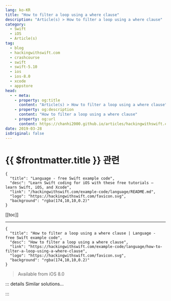 ```yaml
---
lang: ko-KR
title: "How to filter a loop using a where clause"
description: "Article(s) > How to filter a loop using a where clause"
category:
  - Swift
  - iOS
  - Article(s)
tag: 
  - blog
  - hackingwithswift.com
  - crashcourse
  - swift
  - swift-5.10
  - ios
  - ios-8.0
  - xcode
  - appstore
head:
  - - meta:
    - property: og:title
      content: "Article(s) > How to filter a loop using a where clause"
    - property: og:description
      content: "How to filter a loop using a where clause"
    - property: og:url
      content: https://chanhi2000.github.io/articles/hackingwithswift.com/example-code/language/how-to-filter-a-loop-using-a-where-clause.html
date: 2019-03-28
isOriginal: false
---
```


# {{ $frontmatter.title }} 관련

```component VPCard
{
  "title": "Language - free Swift example code",
  "desc": "Learn Swift coding for iOS with these free tutorials – learn Swift, iOS, and Xcode",
  "link": "/hackingwithswift.com/example-code/language/README.md",
  "logo": "https://hackingwithswift.com/favicon.svg",
  "background": "rgba(174,10,10,0.2)"
}
```

[[toc]]

---

```component VPCard
{
  "title": "How to filter a loop using a where clause | Language - free Swift example code",
  "desc": "How to filter a loop using a where clause",
  "link": "https://hackingwithswift.com/example-code/language/how-to-filter-a-loop-using-a-where-clause",
  "logo": "https://hackingwithswift.com/favicon.svg",
  "background": "rgba(174,10,10,0.2)"
}
```

> Available from iOS 8.0

<!-- TODO: 작성 -->

<!-- 
A regular `for-in` loop goes over all the items in an array, allowing you to manipulate them as you need. However, sometimes you don’t need *all* items and instead only want a subset, and in those circumstances the `where` keyword is useful.

For example, consider this array:

```swift
let names = ["Michael Jackson", "Taylor Swift", "Michael Caine", "Adele Adkins", "Michael Jordan"]
```

A regular `for-in` loop could print out all those names, but by adding a `where` clause we could restrict the loop so it operates only on people named Michael:

```swift
for name in names where name.hasPrefix("Michael") {
    print(name)
}
```

If you need multiple conditions in your `where` clause, join them using `&&`.

-->

::: details Similar solutions…

<!--
/quick-start/concurrency/how-to-manipulate-an-asyncsequence-using-map-filter-and-more">How to manipulate an AsyncSequence using map(), filter(), and more 
/example-code/language/how-to-remove-items-from-an-array-using-filter">How to remove items from an array using filter() 
/quick-start/swiftui/how-to-filter-core-data-fetch-requests-using-a-predicate">How to filter Core Data fetch requests using a predicate 
/quick-start/swiftui/how-to-add-a-search-bar-to-filter-your-data">How to add a search bar to filter your data 
/example-code/media/how-to-filter-images-using-core-image-and-cifilter">How to filter images using Core Image and CIFilter</a>
-->

:::

